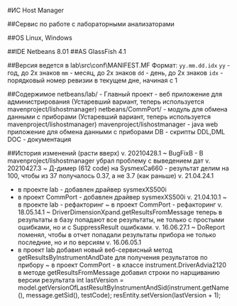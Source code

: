 ﻿#ИС Host Manager

##Сервис по работе с лабораторными анализаторами

##OS Linux, Windows

##IDE Netbeans 8.01
##AS GlassFish 4.1

##Версия ведется в lab\src\conf\MANIFEST.MF
Формат: `yy.mm.dd.idx`
`yy`  - год, до 2х знаков
`mm`  - месяц, до 2х знаков
`dd`  - день, до 2х знаков
`idx` - порядковый номер ревизии в текущем дне, начиная с 1

##Содержимое
   netbeans/lab/ - Главный проект - веб приложение для администрирования (Устаревший вариант, теперь используется mavenproject/lishostmanager)
   netbeans/CommPort/ - модуль для обмена данными с приборами (Устаревший вариант, теперь используется mavenproject/lishostmanager)
   mavenproject/lishostmanager - java web приложение для обмена данными с приборами
   DB - скрипты DDL,DML
   DOC - документация

##История изменений (расти вверх)
v. 20210428.1
   ~ BugFixВ - В mavenproject/lishostmanager убрал проблему с выведением дат
v. 20210427.3
   ~ Д-димер (612 code) на SysmexCa660 - результат делим на 100, чтобы из 37 получалось 0.37, а не 3.7 (как раньше)
v. 21.04.24.1
   + в проекте lab - добавлен драйвер sysmexXS500i 
   + в проект CommPort - добавлен драйвер sysmexXS500i 
v. 21.04.10.1
   ~ в проекте lab - рефакторинг
   ~ в проект CommPort - рефакторинг
v. 18.05.14.1
   ~ DriverDimensionXpand.getResultsFromMessage
     теперь в результаты в базу попадают все результаты, не только с простыми ошибками, но и с SuppressResult ошибками.
v. 16.06.27.1 
   ~ DoReport поменял, чтобы в отчет попадали результаты прибора не только последние, но и по версиям
v. 16.06.05.1 
   + в проект lab добавил новый веб-сервисный метод getResultsByInstrumentAndDate для получения результатов по прибору
   ~ в проект CommPort - в классе instrument.DriverAdvia2120 в методе getResultsFromMessage добавил строки по нарщиванию версии результата
                int lastVersion = model.getVersionOfLastResultByInstrumentAndSid(instrument.getName(), message.getSid(), testCode);
                resEntity.setVersion(lastVersion + 1);


